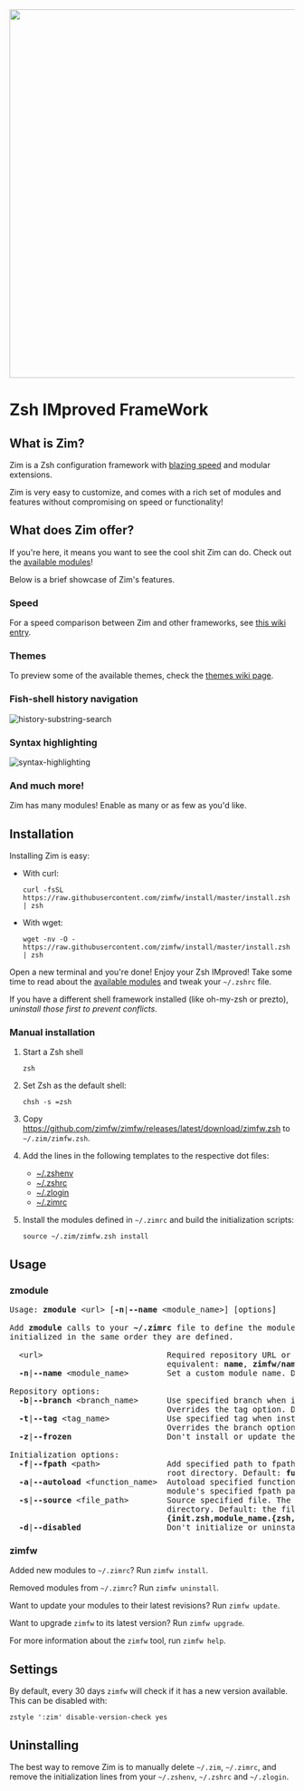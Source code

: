 <div align="center">
  <a href="https://github.com/zimfw/zimfw">
    <img width="650" src="https://zimfw.github.io/images/zim_banner.png">
  </a>
</div>

Zsh IMproved FrameWork
======================

What is Zim?
------------
Zim is a Zsh configuration framework with [blazing speed] and modular extensions.

Zim is very easy to customize, and comes with a rich set of modules and features without compromising on speed or functionality!

What does Zim offer?
-----------------
If you're here, it means you want to see the cool shit Zim can do. Check out the [available modules]!

Below is a brief showcase of Zim's features.

### Speed
For a speed comparison between Zim and other frameworks, see [this wiki entry][blazing speed].

### Themes

To preview some of the available themes, check the [themes wiki page].

### Fish-shell history navigation
![history-substring-search]

### Syntax highlighting
![syntax-highlighting]

### And much more!
Zim has many modules! Enable as many or as few as you'd like.

Installation
------------
Installing Zim is easy:

  * With curl:

        curl -fsSL https://raw.githubusercontent.com/zimfw/install/master/install.zsh | zsh

  * With wget:

        wget -nv -O - https://raw.githubusercontent.com/zimfw/install/master/install.zsh | zsh

Open a new terminal and you're done! Enjoy your Zsh IMproved! Take some time to
read about the [available modules] and tweak your `~/.zshrc` file.

If you have a different shell framework installed (like oh-my-zsh or prezto),
*uninstall those first to prevent conflicts*.

### Manual installation

1. Start a Zsh shell

       zsh

2. Set Zsh as the default shell:

       chsh -s =zsh

3. Copy https://github.com/zimfw/zimfw/releases/latest/download/zimfw.zsh to
   `~/.zim/zimfw.zsh`.

4. Add the lines in the following templates to the respective dot files:
   * [~/.zshenv](https://github.com/zimfw/install/blob/master/src/templates/zshenv)
   * [~/.zshrc](https://github.com/zimfw/install/blob/master/src/templates/zshrc)
   * [~/.zlogin](https://github.com/zimfw/install/blob/master/src/templates/zlogin)
   * [~/.zimrc](https://github.com/zimfw/install/blob/master/src/templates/zimrc)

5. Install the modules defined in `~/.zimrc` and build the initialization scripts:

       source ~/.zim/zimfw.zsh install

Usage
-----

### zmodule

<pre>
Usage: <strong>zmodule</strong> &lt;url&gt; [<strong>-n</strong>|<strong>--name</strong> &lt;module_name&gt;] [options]

Add <strong>zmodule</strong> calls to your <strong>~/.zimrc</strong> file to define the modules to be initialized. The modules are
initialized in the same order they are defined.

  &lt;url&gt;                          Required repository URL or path. The following formats are
                                 equivalent: <strong>name</strong>, <strong>zimfw/name</strong>, <strong>https://github.com/zimfw/name.git</strong>.
  <strong>-n</strong>|<strong>--name</strong> &lt;module_name&gt;        Set a custom module name. Default: the last component in the &lt;url&gt;.

Repository options:
  <strong>-b</strong>|<strong>--branch</strong> &lt;branch_name&gt;      Use specified branch when installing and updating the module.
                                 Overrides the tag option. Default: <strong>master</strong>.
  <strong>-t</strong>|<strong>--tag</strong> &lt;tag_name&gt;            Use specified tag when installing and updating the module.
                                 Overrides the branch option.
  <strong>-z</strong>|<strong>--frozen</strong>                    Don't install or update the module.

Initialization options:
  <strong>-f</strong>|<strong>--fpath</strong> &lt;path&gt;              Add specified path to fpath. The path is relative to the module
                                 root directory. Default: <strong>functions</strong>, if the subdirectory exists.
  <strong>-a</strong>|<strong>--autoload</strong> &lt;function_name&gt;  Autoload specified function. Default: all valid names inside the
                                 module's specified fpath paths.
  <strong>-s</strong>|<strong>--source</strong> &lt;file_path&gt;        Source specified file. The file path is relative to the module root
                                 directory. Default: the file with largest size matching
                                 <strong>{init.zsh,module_name.{zsh,plugin.zsh,zsh-theme,sh}}</strong>, if any exist.
  <strong>-d</strong>|<strong>--disabled</strong>                  Don't initialize or uninstall the module.
</pre>

### zimfw

Added new modules to `~/.zimrc`? Run `zimfw install`.

Removed modules from `~/.zimrc`? Run `zimfw uninstall`.

Want to update your modules to their latest revisions? Run `zimfw update`.

Want to upgrade `zimfw` to its latest version? Run `zimfw upgrade`.

For more information about the `zimfw` tool, run `zimfw help`.

Settings
--------

By default, every 30 days `zimfw` will check if it has a new version available.
This can be disabled with:

    zstyle ':zim' disable-version-check yes

Uninstalling
------------

The best way to remove Zim is to manually delete `~/.zim`, `~/.zimrc`, and
remove the initialization lines from your `~/.zshenv`, `~/.zshrc` and `~/.zlogin`.

[history-substring-search]: https://zimfw.github.io/images/zim_history-substring-search.gif
[syntax-highlighting]: https://zimfw.github.io/images/zim_syntax-highlighting.gif
[blazing speed]: https://github.com/zimfw/zimfw/wiki/Speed
[available modules]: https://github.com/zimfw/zimfw/wiki/Modules
[themes wiki page]: https://github.com/zimfw/zimfw/wiki/Themes
